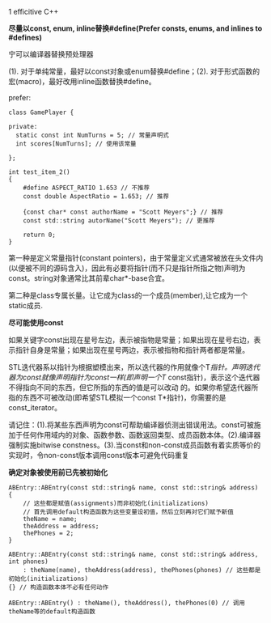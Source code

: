 
1  efficitive C++ 

**尽量以const, enum, inline替换#define(Prefer consts, enums, and inlines to #defines)**

宁可以编译器替换预处理器

(1). 对于单纯常量，最好以const对象或enum替换#define；(2). 对于形式函数的宏(macro)，最好改用inline函数替换#define。

prefer:

    class GamePlayer {

    private:
      static const int NumTurns = 5; // 常量声明式
      int scores[NumTurns]; // 使用该常量

    };
    
    int test_item_2()
    {
        #define ASPECT_RATIO 1.653 // 不推荐
        const double AspectRatio = 1.653; // 推荐

        {const char* const authorName = "Scott Meyers";} // 推荐
        const std::string autorName("Scott Meyers"); // 更推荐

        return 0;
    }

第一种是定义常量指针(constant pointers)，由于常量定义式通常被放在头文件内(以便被不同的源码含入)，因此有必要将指针(而不只是指针所指之物)声明为const。string对象通常比其前辈char*-base合宜。

第二种是class专属长量。让它成为class的一个成员(member),让它成为一个static成员.

**尽可能使用const**

如果关键字const出现在星号左边，表示被指物是常量；如果出现在星号右边，表示指针自身是常量；如果出现在星号两边，表示被指物和指针两者都是常量。

STL迭代器系以指针为根据塑模出来，所以迭代器的作用就像个T*指针。声明迭代器为const就像声明指针为const一样(即声明一个T* const指针)，表示这个迭代器不得指向不同的东西，但它所指的东西的值是可以改动
的。如果你希望迭代器所指的东西不可被改动(即希望STL模拟一个const T*指针)，你需要的是const_iterator。

请记住：(1).将某些东西声明为const可帮助编译器侦测出错误用法。const可被施加于任何作用域内的对象、函数参数、函数返回类型、成员函数本体。(2).编译器强制实施bitwise constness。(3).当const和non-const成员函数有着实质等价的实现时，令non-const版本调用const版本可避免代码重复

**确定对象被使用前已先被初始化**


    ABEntry::ABEntry(const std::string& name, const std::string& address)
    {
        // 这些都是赋值(assignments)而非初始化(initializations)
        // 首先调用default构造函数为这些变量设初值，然后立刻再对它们赋予新值
        theName = name;
        theAddress = address;
        thePhones = 2;
    }

    ABEntry::ABEntry(const std::string& name, const std::string& address, int phones)
        : theName(name), theAddress(address), thePhones(phones) // 这些都是初始化(initializations)
    {} // 构造函数本体不必有任何动作

    ABEntry::ABEntry() : theName(), theAddress(), thePhones(0) // 调用theName等的default构造函数






